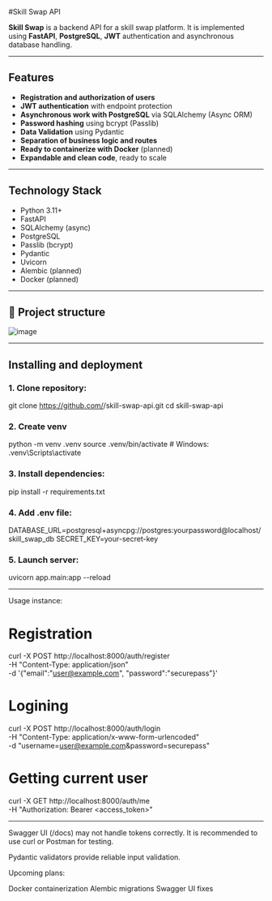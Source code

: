#Skill Swap API

**Skill Swap** is a backend API for a skill swap platform. It is implemented using **FastAPI**, **PostgreSQL**, **JWT** authentication and asynchronous database handling.

---

##  Features

- **Registration and authorization of users**
- **JWT authentication** with endpoint protection
- **Asynchronous work with PostgreSQL** via SQLAlchemy (Async ORM)
- **Password hashing** using bcrypt (Passlib)
- **Data Validation** using Pydantic
- **Separation of business logic and routes**
- **Ready to containerize with Docker** (planned)
- **Expandable and clean code**, ready to scale

---

## Technology Stack

- Python 3.11+
- FastAPI
- SQLAlchemy (async)
- PostgreSQL
- Passlib (bcrypt)
- Pydantic
- Uvicorn
- Alembic (planned)
- Docker (planned)

---

## 📁 Project structure
![image](https://github.com/user-attachments/assets/de93c874-1f86-45cc-aeec-f2efb1a1152b)


---

## Installing and deployment

### 1. Clone repository:
git clone https://github.com/<your-username>/skill-swap-api.git
cd skill-swap-api

### 2. Create venv
python -m venv .venv
source .venv/bin/activate  # Windows: .venv\Scripts\activate

### 3. Install dependencies:
pip install -r requirements.txt

### 4. Add .env file:
DATABASE_URL=postgresql+asyncpg://postgres:yourpassword@localhost/skill_swap_db
SECRET_KEY=your-secret-key

### 5. Launch server:
uvicorn app.main:app --reload


---


Usage instance:
# Registration
curl -X POST http://localhost:8000/auth/register \
  -H "Content-Type: application/json" \
  -d '{"email":"user@example.com", "password":"securepass"}'

# Logining
curl -X POST http://localhost:8000/auth/login \
  -H "Content-Type: application/x-www-form-urlencoded" \
  -d "username=user@example.com&password=securepass"

# Getting current user
curl -X GET http://localhost:8000/auth/me \
  -H "Authorization: Bearer <access_token>"


---

Swagger UI (/docs) may not handle tokens correctly. It is recommended to use curl or Postman for testing.

Pydantic validators provide reliable input validation.

Upcoming plans:

Docker containerization
Alembic migrations
Swagger UI fixes






